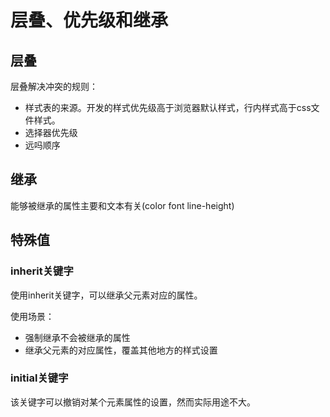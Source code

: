 # 层叠、优先级和继承

## 层叠

层叠解决冲突的规则：

* 样式表的来源。开发的样式优先级高于浏览器默认样式，行内样式高于css文件样式。
* 选择器优先级
* 远吗顺序

## 继承

能够被继承的属性主要和文本有关(color font line-height)

## 特殊值

### inherit关键字

使用inherit关键字，可以继承父元素对应的属性。

使用场景：

* 强制继承不会被继承的属性
* 继承父元素的对应属性，覆盖其他地方的样式设置

### initial关键字

该关键字可以撤销对某个元素属性的设置，然而实际用途不大。

